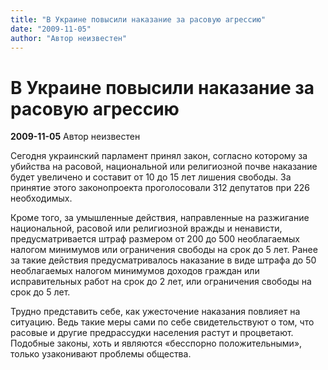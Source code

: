 ```yaml
---
title: "В Украине повысили наказание за расовую агрессию"
date: "2009-11-05"
author: "Автор неизвестен"
---
```


# В Украине повысили наказание за расовую агрессию

**2009-11-05** Автор неизвестен

Сегодня украинский парламент принял закон, согласно которому за убийства на расовой, национальной или религиозной почве наказание будет увеличено и составит от 10 до 15 лет лишения свободы. За принятие этого законопроекта проголосовали 312 депутатов при 226 необходимых.

Кроме того, за умышленные действия, направленные на разжигание национальной, расовой или религиозной вражды и ненависти, предусматривается штраф размером от 200 до 500 необлагаемых налогом минимумов или ограничения свободы на срок до 5 лет. Ранее за такие действия предусматривалось наказание в виде штрафа до 50 необлагаемых налогом минимумов доходов граждан или исправительных работ на срок до 2 лет, или ограничения свободы на срок до 5 лет.

Трудно представить себе, как ужесточение наказания повлияет на ситуацию. Ведь такие меры сами по себе свидетельствуют о том, что расовые и другие предрассудки населения растут и процветают. Подобные законы, хоть и являются «бесспорно положительными», только узаконивают проблемы общества.
